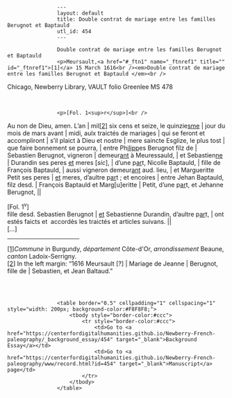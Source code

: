 
                    ---
                    layout: default
                    title: Double contrat de mariage entre les familles Berugnot et Baptauld
                    utl_id: 454
                    ---
                
                    Double contrat de mariage entre les familles Berugnot et Baptauld  
                    <p>Meursault,<a href="#_ftn1" name="_ftnref1" title="" id="_ftnref1">[1]</a> 15 March 1616<br /><em>Double contrat de mariage entre les familles Berugnot et Baptauld </em><br />
Chicago, Newberry Library, VAULT folio Greenlee MS 478</p>
<p> </p>
  
                    <p>[Fol. 1<sup>r</sup>]<br />
Au non de Dieu, amen. L’an | mil<a href="#_ftn2" name="_ftnref2" title="" id="_ftnref2">[2]</a> six cens et seize, le quinzie<u>sme</u> | jour du mois de mars avant | midi, aulx traictés de mariages | qui se feront et accompliront | s’il plaict à Dieu et nostre | mere saincte Esglize, le plus tost | que faire bonnement se pourra, | entre Ph<u>ilipp</u>es Berugnot filz de | Sebastien Berugnot, vigneron | demeur<u>ant</u> à Meuressauld, | et Sebastien<u>ne</u> | Durandin ses peres <u>et</u> meres [<em>sic</em>], | d’une p<u>ar</u>t, Nicolle Baptauld, | fille de François Baptauld, | aussi vigneron demeur<u>ant</u> aud. lieu, | et Margueritte Petit ses peres | <u>et</u> meres, d’aultre p<u>ar</u>t ; et encoires | entre Jehan Baptauld, filz desd. | François Baptauld et Marg[u]eritte | Petit, d’une p<u>ar</u>t, et Jehanne Berugnot, ||</p>
<p>[Fol. 1<sup>v</sup>]<br />
fille desd. Sebastien Berugnot | <u>et</u> Sebastienne Durandin, d’aultre p<u>ar</u>t, | ont estés faicts et  accordés les traictés et articles suivans. ||<br />
[…]</p>
<div>
<hr align="left" size="1" width="33%" /><div id="ftn1"><a href="#_ftnref1" name="_ftn1" title="" id="_ftn1">[1]</a><em>Commune</em> in Burgundy, <em>département</em> Côte-d'Or, <em>arrondissement</em> Beaune, <em>canton</em> Ladoix-Serrigny.</div>
<div id="ftn2"><a href="#_ftnref2" name="_ftn2" title="" id="_ftn2">[2]</a> In the left margin: “1616 Meursault [?] | Mariage de Jeanne | Berugnot, fille de | Sebastien, et Jean Baltaud.”
<p> </p>
</div>
</div>

                    
                     
                    <table border="0.5" cellpadding="1" cellspacing="1" style="width: 200px; background-color:#F8F8F8;">
                        <tbody style="border-color:#ccc">
                            <tr style="border-color:#ccc">
                                <td>Go to <a href="https://centerfordigitalhumanities.github.io/Newberry-French-paleography/_background_essay/454" target="_blank">Background Essay</a></td>
                                <td>Go to <a href="https://centerfordigitalhumanities.github.io/Newberry-French-paleography/www/record.html?id=454" target="_blank">Manuscript</a> page</td>
                            </tr>
                        </tbody>
                    </table>
                     
                
                
